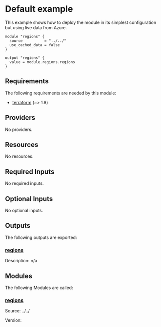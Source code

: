 <!-- BEGIN_TF_DOCS -->
# Default example

This example shows how to deploy the module in its simplest configuration but using live data from Azure.

```hcl
module "regions" {
  source          = "../../"
  use_cached_data = false
}

output "regions" {
  value = module.regions.regions
}
```

<!-- markdownlint-disable MD033 -->
## Requirements

The following requirements are needed by this module:

- <a name="requirement_terraform"></a> [terraform](#requirement\_terraform) (~> 1.8)

## Providers

No providers.

## Resources

No resources.

<!-- markdownlint-disable MD013 -->
## Required Inputs

No required inputs.

## Optional Inputs

No optional inputs.

## Outputs

The following outputs are exported:

### <a name="output_regions"></a> [regions](#output\_regions)

Description: n/a

## Modules

The following Modules are called:

### <a name="module_regions"></a> [regions](#module\_regions)

Source: ../../

Version:

<!-- END_TF_DOCS -->
